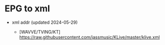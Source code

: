 # EPG to xml

* xml addr (updated 2024-05-29)

  - [WAVVE/TVING/KT]
    https://raw.githubusercontent.com/jassmusic/KLive/master/klive.xml

